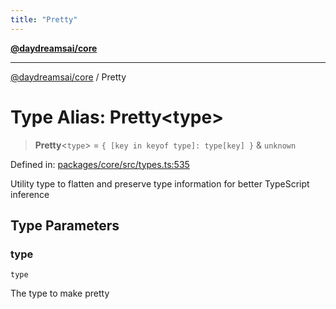 ```yaml
---
title: "Pretty"
---
```


[**@daydreamsai/core**](./api-reference.md)

***

[@daydreamsai/core](./api-reference.md) / Pretty

# Type Alias: Pretty\<type\>

> **Pretty**\<`type`\> = `{ [key in keyof type]: type[key] }` & `unknown`

Defined in: [packages/core/src/types.ts:535](https://github.com/dojoengine/daydreams/blob/bbf75946e0d6d99fbdde4cebb2f8a4e8926724f1/packages/core/src/types.ts#L535)

Utility type to flatten and preserve type information for better TypeScript inference

## Type Parameters

### type

`type`

The type to make pretty
